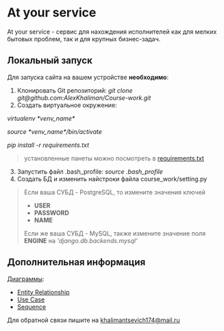 # At your service
At your service - сервис для нахождения исполнителей как для мелких бытовых проблем, так и для крупных бизнес-задач.
## Локальный запуск
Для запуска сайта на вашем устройстве **необходимо**:
1. Клонировать Git репозиторий: *git clone git@<span></span>github.com:AlexKhaliman/Course-work.git*
2. Создать виртуальное окружение:

*virtualenv \*venv_name\**

*source \*venv_name\*/bin/activate*

*pip install -r requirements.txt*

> установленные панеты можно посмотреть в [requirements.txt](https://github.com/AlexKhaliman/Course-work/blob/master/requirements.txt)
3. Запустить файл .bash_profile: *source .bash_profile*
4. Создать БД и изменить найстроки файла course_work/setting.py
> Если ваша СУБД - PostgreSQL, то измените значения ключей
> - **USER**
> - **PASSWORD**
> - **NAME**
>
> Если же ваша СУБД - MySQL, также измените значение поля **ENGINE** на *'django.db.backends.mysql'*
## Дополнительная информация
[Диаграммы](https://github.com/AlexKhaliman/Course-work/tree/master/diagrams):
- [Entity Relationship](https://github.com/AlexKhaliman/Course-work/blob/master/diagrams/ERD%20.png)
- [Use Case](https://github.com/AlexKhaliman/Course-work/blob/master/diagrams/UCD.png)
- [Sequence](https://github.com/AlexKhaliman/Course-work/blob/master/diagrams/sequences.png)

Для обратной связи пишите на khalimantsevich174@mail.ru

